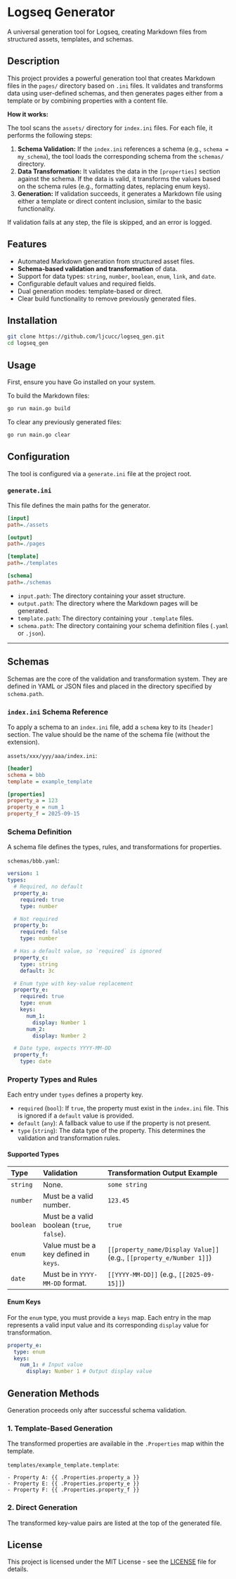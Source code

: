# Logseq Generator

A universal generation tool for Logseq, creating Markdown files from structured assets, templates, and schemas.

## Description

This project provides a powerful generation tool that creates Markdown files in the `pages/` directory based on `.ini` files. It validates and transforms data using user-defined schemas, and then generates pages either from a template or by combining properties with a content file.

**How it works:**

The tool scans the `assets/` directory for `index.ini` files. For each file, it performs the following steps:

1.  **Schema Validation:** If the `index.ini` references a schema (e.g., `schema = my_schema`), the tool loads the corresponding schema from the `schemas/` directory.
2.  **Data Transformation:** It validates the data in the `[properties]` section against the schema. If the data is valid, it transforms the values based on the schema rules (e.g., formatting dates, replacing enum keys).
3.  **Generation:** If validation succeeds, it generates a Markdown file using either a template or direct content inclusion, similar to the basic functionality.

If validation fails at any step, the file is skipped, and an error is logged.

## Features

*   Automated Markdown generation from structured asset files.
*   **Schema-based validation and transformation** of data.
*   Support for data types: `string`, `number`, `boolean`, `enum`, `link`, and `date`.
*   Configurable default values and required fields.
*   Dual generation modes: template-based or direct.
*   Clear build functionality to remove previously generated files.

## Installation

```bash
git clone https://github.com/ljcucc/logseq_gen.git
cd logseq_gen
```

## Usage

First, ensure you have Go installed on your system.

To build the Markdown files:
```bash
go run main.go build
```

To clear any previously generated files:
```bash
go run main.go clear
```

## Configuration

The tool is configured via a `generate.ini` file at the project root.

### `generate.ini`

This file defines the main paths for the generator.

```ini
[input]
path=./assets

[output]
path=./pages

[template]
path=./templates

[schema]
path=./schemas
```

*   `input.path`: The directory containing your asset structure.
*   `output.path`: The directory where the Markdown pages will be generated.
*   `template.path`: The directory containing your `.template` files.
*   `schema.path`: The directory containing your schema definition files (`.yaml` or `.json`).

---

## Schemas

Schemas are the core of the validation and transformation system. They are defined in YAML or JSON files and placed in the directory specified by `schema.path`.

### `index.ini` Schema Reference

To apply a schema to an `index.ini` file, add a `schema` key to its `[header]` section. The value should be the name of the schema file (without the extension).

`assets/xxx/yyy/aaa/index.ini`:
```ini
[header]
schema = bbb
template = example_template

[properties]
property_a = 123
property_e = num_1
property_f = 2025-09-15
```

### Schema Definition

A schema file defines the types, rules, and transformations for properties.

`schemas/bbb.yaml`:
```yaml
version: 1
types:
  # Required, no default
  property_a:
    required: true
    type: number

  # Not required
  property_b:
    required: false
    type: number

  # Has a default value, so `required` is ignored
  property_c:
    type: string
    default: 3c

  # Enum type with key-value replacement
  property_e:
    required: true
    type: enum
    keys:
      num_1:
        display: Number 1
      num_2:
        display: Number 2

  # Date type, expects YYYY-MM-DD
  property_f:
    type: date
```

### Property Types and Rules

Each entry under `types` defines a property key.

*   `required` (`bool`): If `true`, the property must exist in the `index.ini` file. This is ignored if a `default` value is provided.
*   `default` (`any`): A fallback value to use if the property is not present.
*   `type` (`string`): The data type of the property. This determines the validation and transformation rules.

#### Supported Types

| Type      | Validation                               | Transformation Output Example                               |
| :-------- | :--------------------------------------- | :---------------------------------------------------------- |
| `string`  | None.                                    | `some string`                                               |
| `number`  | Must be a valid number.                  | `123.45`                                                    |
| `boolean` | Must be a valid boolean (`true`, `false`). | `true`                                                      |
| `enum`    | Value must be a key defined in `keys`.   | `[[property_name/Display Value]]` (e.g., `[[property_e/Number 1]]`) |
| `date`    | Must be in `YYYY-MM-DD` format.          | `[[YYYY-MM-DD]]` (e.g., `[[2025-09-15]]`)                    |

#### Enum Keys

For the `enum` type, you must provide a `keys` map. Each entry in the map represents a valid input value and its corresponding `display` value for transformation.

```yaml
property_e:
  type: enum
  keys:
    num_1: # Input value
      display: Number 1 # Output display value
```

## Generation Methods

Generation proceeds only after successful schema validation.

### 1. Template-Based Generation

The transformed properties are available in the `.Properties` map within the template.

`templates/example_template.template`:
```
- Property A: {{ .Properties.property_a }}
- Property E: {{ .Properties.property_e }}
- Property F: {{ .Properties.property_f }}
```

### 2. Direct Generation

The transformed key-value pairs are listed at the top of the generated file.

## License

This project is licensed under the MIT License - see the [LICENSE](LICENSE) file for details.
